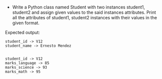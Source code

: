 * Write a Python class named Student with two instances student1, student2 and assign given values to the said instances attributes. Print all the attributes of student1, student2 instances with their values in the given format.

Expected output:
```
student_id -> V12
student_name -> Ernesto Mendez


student_id -> V12
marks_language -> 85
marks_science -> 93
marks_math -> 95
```